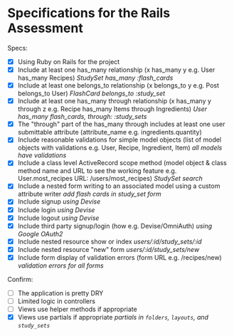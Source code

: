 # Specifications for the Rails Assessment

Specs:
- [x] Using Ruby on Rails for the project
- [x] Include at least one has_many relationship (x has_many y e.g. User has_many Recipes) *StudySet has_many :flash_cards*
- [x] Include at least one belongs_to relationship (x belongs_to y e.g. Post belongs_to User) *FlashCard belongs_to :study_set*
- [x] Include at least one has_many through relationship (x has_many y through z e.g. Recipe has_many Items through Ingredients) *User has_many flash_cards, through: :study_sets*
- [x] The "through" part of the has_many through includes at least one user submittable attribute (attribute_name e.g. ingredients.quantity)
- [x] Include reasonable validations for simple model objects (list of model objects with validations e.g. User, Recipe, Ingredient, Item) *all models have validations*
- [x] Include a class level ActiveRecord scope method (model object & class method name and URL to see the working feature e.g. User.most_recipes URL: /users/most_recipes) *StudySet search*
- [x] Include a nested form writing to an associated model using a custom attribute writer *add flash cards in study_set form*
- [x] Include signup *using Devise*
- [x] Include login *using Devise*
- [x] Include logout *using Devise*
- [x] Include third party signup/login (how e.g. Devise/OmniAuth) *using Google OAuth2*
- [x] Include nested resource show or index *users/:id/study_sets/:id*
- [x] Include nested resource "new" form *users/:id/study_sets/new*
- [x] Include form display of validation errors (form URL e.g. /recipes/new) *validation errors for all forms*

Confirm:
- [ ] The application is pretty DRY
- [ ] Limited logic in controllers
- [ ] Views use helper methods if appropriate
- [x] Views use partials if appropriate *partials in `folders`, `layouts`, and `study_sets`*
